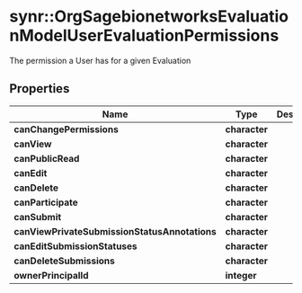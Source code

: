 # synr::OrgSagebionetworksEvaluationModelUserEvaluationPermissions

The permission a User has for a given Evaluation

## Properties
Name | Type | Description | Notes
------------ | ------------- | ------------- | -------------
**canChangePermissions** | **character** |  | [optional] 
**canView** | **character** |  | [optional] 
**canPublicRead** | **character** |  | [optional] 
**canEdit** | **character** |  | [optional] 
**canDelete** | **character** |  | [optional] 
**canParticipate** | **character** |  | [optional] 
**canSubmit** | **character** |  | [optional] 
**canViewPrivateSubmissionStatusAnnotations** | **character** |  | [optional] 
**canEditSubmissionStatuses** | **character** |  | [optional] 
**canDeleteSubmissions** | **character** |  | [optional] 
**ownerPrincipalId** | **integer** |  | [optional] 



